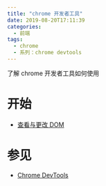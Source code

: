 ```yaml
---
title: "chrome 开发者工具"
date: 2019-08-20T17:11:39
categories:
  - 前端
tags:
  - chrome
  - 系列：chrome devtools
---
```


了解 chrome 开发者工具如何使用

# 开始

- [查看与更改 DOM](./2019-08-20-chrome-devtools-dom.md)

# 参见

- [Chrome DevTools](https://developers.google.com/web/tools/chrome-devtools/)

